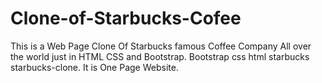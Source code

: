 # Clone-of-Starbucks-Cofee
This is a Web Page Clone Of Starbucks famous Coffee Company All over the world just in HTML CSS and Bootstrap. Bootstrap css html starbucks starbucks-clone. It is One Page Website.
